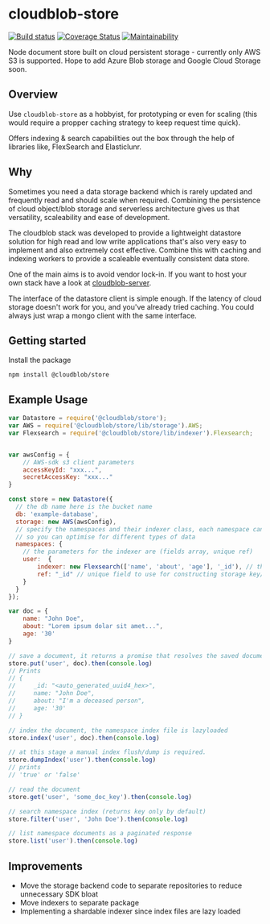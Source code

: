 # cloudblob-store

[![Build status](https://api.travis-ci.com/ianloubser/cloudblob-store.svg?branch=master)](https://travis-ci.com/ianloubser/cloudblob-store/)
[![Coverage Status](https://coveralls.io/repos/github/ianloubser/cloudblob-store/badge.svg?branch=master)](https://coveralls.io/github/ianloubser/cloudblob-store?branch=master)
[![Maintainability](https://api.codeclimate.com/v1/badges/eaa8b834e9fa32dfdf1c/maintainability)](https://codeclimate.com/github/ianloubser/cloudblob-store/maintainability)


Node document store built on cloud persistent storage - currently only AWS S3 is supported. Hope to add Azure Blob storage and Google Cloud Storage soon.

## Overview

Use `cloudblob-store` as a hobbyist, for prototyping or even for scaling (this would require a propper caching strategy to keep request time quick).

Offers indexing & search capabilities out the box through the help of libraries like, FlexSearch and Elasticlunr.

## Why
Sometimes you need a data storage backend which is rarely updated and frequently read and should scale when required. Combining the persistence of cloud object/blob storage and serverless architecture gives us that versatility, scaleability and ease of development.

The cloudblob stack was developed to provide a lightweight datastore solution for high read and low write applications that's also very easy to implement and also extremely cost effective. Combine this with caching and indexing workers to provide a scaleable eventually consistent data store.

One of the main aims is to avoid vendor lock-in. If you want to host your own stack have a look at [cloudblob-server](https://github.com/cloudblob/cloudblob-server).

The interface of the datastore client is simple enough. If the latency of cloud storage doesn't work for you, and you've already tried caching. You could always just wrap a mongo client with the same interface.

## Getting started
Install the package
```
npm install @cloudblob/store
```

## Example Usage

```javascript
var Datastore = require('@cloudblob/store');
var AWS = require('@cloudblob/store/lib/storage').AWS;
var Flexsearch = require('@cloudblob/store/lib/indexer').Flexsearch;


var awsConfig = {
    // AWS-sdk s3 client parameters
    accessKeyId: "xxx...",
    secretAccessKey: "xxx..."
}

const store = new Datastore({
  // the db name here is the bucket name
  db: 'example-database',
  storage: new AWS(awsConfig),
  // specify the namespaces and their indexer class, each namespace can use a different indexer
  // so you can optimise for different types of data
  namespaces: {
    // the parameters for the indexer are (fields array, unique ref)
    user:  {
        indexer: new Flexsearch(['name', 'about', 'age'], '_id'), // the 'indexer' field is optional. Use it if you want namespace to be searchable.
        ref: "_id" // unique field to use for constructing storage key/path
    }
  }
});

var doc = {
    name: "John Doe",
    about: "Lorem ipsum dolar sit amet...",
    age: '30'
}

// save a document, it returns a promise that resolves the saved document (including it's autogenerated unique reference)
store.put('user', doc).then(console.log)
// Prints
// {
//     _id: "<auto_generated_uuid4_hex>",
//     name: "John Doe",
//     about: "I'm a deceased person",
//     age: '30'
// }

// index the document, the namespace index file is lazyloaded
store.index('user', doc).then(console.log)

// at this stage a manual index flush/dump is required.
store.dumpIndex('user').then(console.log)
// prints 
// 'true' or 'false'

// read the document
store.get('user', 'some_doc_key').then(console.log)

// search namespace index (returns key only by default)
store.filter('user', 'John Doe').then(console.log)

// list namespace documents as a paginated response
store.list('user').then(console.log)
```

## Improvements
- Move the storage backend code to separate repositories to reduce unnecessary SDK bloat
- Move indexers to separate package
- Implementing a shardable indexer since index files are lazy loaded
